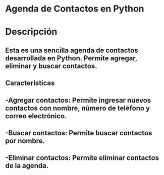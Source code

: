 # Agenda de Contactos en Python
# Descripción
## Esta es una sencilla agenda de contactos desarrollada en Python. Permite agregar, eliminar y buscar contactos.

## Características
## -Agregar contactos: Permite ingresar nuevos contactos con nombre, número de teléfono y correo electrónico.
## -Buscar contactos: Permite buscar contactos por nombre.
## -Eliminar contactos: Permite eliminar contactos de la agenda.
